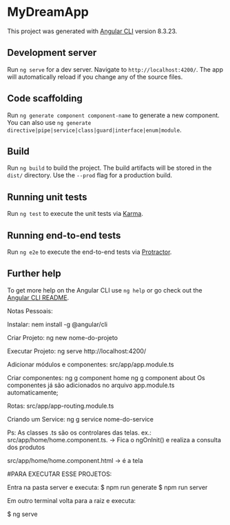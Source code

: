 # MyDreamApp

This project was generated with [Angular CLI](https://github.com/angular/angular-cli) version 8.3.23.

## Development server

Run `ng serve` for a dev server. Navigate to `http://localhost:4200/`. The app will automatically reload if you change any of the source files.

## Code scaffolding

Run `ng generate component component-name` to generate a new component. You can also use `ng generate directive|pipe|service|class|guard|interface|enum|module`.

## Build

Run `ng build` to build the project. The build artifacts will be stored in the `dist/` directory. Use the `--prod` flag for a production build.

## Running unit tests

Run `ng test` to execute the unit tests via [Karma](https://karma-runner.github.io).

## Running end-to-end tests

Run `ng e2e` to execute the end-to-end tests via [Protractor](http://www.protractortest.org/).

## Further help

To get more help on the Angular CLI use `ng help` or go check out the [Angular CLI README](https://github.com/angular/angular-cli/blob/master/README.md).

Notas Pessoais:


Instalar:
	nem install -g @angular/cli

Criar Projeto:
	ng new nome-do-projeto

Executar Projeto:
	ng serve
	http://localhost:4200/

Adicionar módulos e componentes:
	src/app/app.module.ts

Criar componentes:
	ng g component home
	ng g component about
	Os componentes já são adicionados no arquivo app.module.ts automaticamente;

Rotas:
	src/app/app-routing.module.ts

Criando um Service:
	 ng g service nome-do-service

Ps: As classes .ts são os controlares das telas. ex.:
src/app/home/home.component.ts.  -> Fica o ngOnInit() e realiza a consulta dos produtos

src/app/home/home.component.html -> é a tela

#PARA EXECUTAR ESSE PROJETOS:

Entra na pasta server e executa:
$ npm run generate
$ npm run server

Em outro terminal volta para a raiz e executa:

$ ng serve
